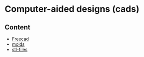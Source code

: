 # Computer-aided designs (cads)
## Content 
* [Freecad](freecad)
* [molds](molds)
* [stl-files](stl-files)
